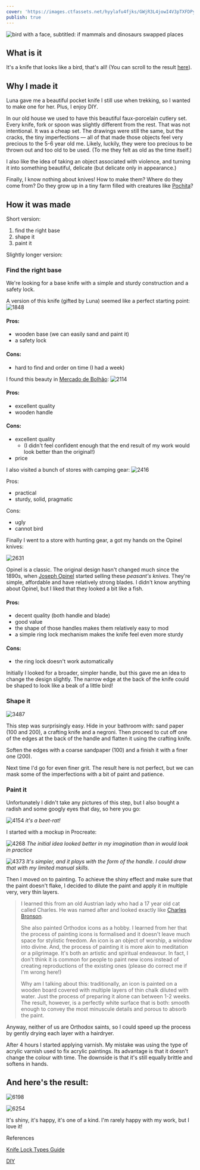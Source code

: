```yaml
---
cover: 'https://images.ctfassets.net/hyylafu4fjks/GWjR3L4jowI4V3pTXFDPy/97d45262496d807a30d1ac9cab10c403/62F6D4D1-19BF-4A9E-A1A0-2C10773052FC.png'
publish: true
---
```

<img src="https://www.potato.horse/_next/image?url=https%3A%2F%2Fimages.ctfassets.net%2Fhyylafu4fjks%2FGWjR3L4jowI4V3pTXFDPy%2F97d45262496d807a30d1ac9cab10c403%2F62F6D4D1-19BF-4A9E-A1A0-2C10773052FC.png&w=1920&q=75" alt="bird with a face, subtitled: if mammals and dinosaurs swapped places" />

## What is it

It's a knife that looks like a bird, that's all! 
(You can scroll to the result [here](<#And here's the result>)).

## Why I made it

Luna gave me a beautiful pocket knife I still use when trekking, so I wanted to make one for her. Plus, I enjoy DIY.

In our old house we used to have this beautiful faux-porcelain cutlery set. Every knife, fork or spoon was slightly different from the rest. That was not intentional. It was a cheap set. The drawings were still the same, but the cracks, the tiny imperfections — all of that made those objects feel very precious to the 5-6 year old me. Likely, luckily, they were too precious to be thrown out and too old to be used. (To me they felt as old as the time itself.)

I also like the idea of taking an object associated with violence, and turning it into something beautiful, delicate (but delicate only in appearance.)

Finally, I know nothing about knives! How to make them? Where do they come from? Do they grow up in a tiny farm filled with creatures like [Pochita](https://chainsaw-man.fandom.com/wiki/Pochita)? 

## How it was made

Short version:

1. find the right base
2. shape it
3. paint it

Slightly longer version:
### Find the right base

We're looking for a base knife with a simple and sturdy construction and a safety lock. 

A version of this knife (gifted by Luna) seemed like a perfect starting point:
![1848](86FC635E-A471-4747-A456-F08BAAEB2B4D_1_105_c.jpeg)


#### Pros:

- wooden base (we can easily sand and paint it)
- a safety lock

#### Cons:

- hard to find and order on time (I had a week)

I found this beauty in [Mercado de Bolhão](https://mercadobolhao.pt): 
![2114](4114715D-09D7-4E4F-ACF8-B159830D39DF_1_105_c.jpeg)

#### Pros:

- excellent quality
- wooden handle

#### Cons:

- excellent quality
	- (I didn't feel confident enough that the end result of my work would look better than the original!)
- price

I also visited a bunch of stores with camping gear:
![2416](97F9CED5-CFB3-4583-ADE3-BC97A9192E50_1_105_c.jpeg)

Pros:

- practical
- sturdy, solid, pragmatic

Cons:

- ugly
- cannot bird

Finally I went to a store with hunting gear, a got my hands on the Opinel knives:

![2631](4431267D-5730-4E16-BAFF-4442CA96B761_1_105_c.jpeg)

Opinel is a classic. The original design hasn't changed much since the 1890s, when [Joseph Opinel](https://en.wikipedia.org/wiki/Opinel) started selling these *peasant's knives*. They're simple, affordable and have relatively strong blades. I didn't know anything about Opinel, but I liked that they looked a bit like a fish. 

#### Pros: 

- decent quality (both handle and blade)
- good value
- the shape of those handles makes them relatively easy to mod
- a simple ring lock mechanism makes the knife feel even more sturdy

#### Cons:

- the ring lock doesn't work automatically

Initially I looked for a broader, simpler handle, but this gave me an idea to change the design slightly. The narrow edge at the back of the knife could be shaped to look like a beak of a little bird!

### Shape it

![3487](BEFC5B63-9EE0-4C5D-877D-DCBC3C144F9F_1_105_c.jpeg)

This step was surprisingly easy. Hide in your bathroom with: sand paper (100 and 200), a crafting knife and a negroni. Then proceed to cut off one of the edges at the back of the handle and flatten it using the crafting knife. 

Soften the edges with a coarse sandpaper (100) and a finish it with a finer one (200).

Next time I'd go for even finer grit. The result here is not perfect, but we can mask  some of the imperfections with a bit of paint and patience.


### Paint it 

Unfortunately I didn't take any pictures of this step, but I also bought a radish and some googly eyes that day, so here you go:

![4154](1E2A06B5-FDC7-4202-B827-E41DBBD42D4B_1_105_c.jpeg)
*it's a beet-rat!*

I started with a mockup in Procreate:

![4268](bird-knife-1.jpg)
*The initial idea looked better in my imagination than in would look in practice*

![4373](bird-knife-2.jpg)
*It's simpler, and it plays with the form of the handle. I could draw that with my limited manual skills.*


Then I moved on to painting. To achieve the shiny effect and make sure that the paint doesn't flake, I decided to dilute the paint and apply it in multiple very, very thin layers. 

> I learned this from an old Austrian lady who had a 17 year old cat called Charles. He was named after and looked exactly like [Charles Bronson](https://en.wikipedia.org/wiki/Charles_Bronson#/media/File:Charles_Bronson_-_1966.JPG).
> 
> She also painted Orthodox icons as a hobby. I learned from her that the process of painting icons is formalised and it doesn't leave much space for stylistic freedom. An icon is an object of worship, a window into divine. And, the process of painting it is more akin to meditation or a pilgrimage. It's both an artistic and spiritual endeavour. In fact, I don't think it is common for people to paint new icons instead of creating reproductions of the existing ones (please do correct me if I'm wrong here!)
> 
> Why am I talking about this: traditionally, an icon is painted on a wooden board covered with multiple layers of thin chalk diluted with water. Just the process of preparing it alone can between 1-2 weeks. The result, however, is a perfectly white surface that is both: smooth enough to convey the most minuscule details and porous to absorb the paint. 


Anyway, neither of us are Orthodox saints, so I could speed up the process by gently drying each layer with a hairdryer.

After 4 hours I started applying varnish. My mistake was using the type of acrylic varnish used to fix acrylic paintings. Its advantage is that it doesn't change the colour with time. The downside is that it's still equally brittle and softens in hands.


## And here's the result:

![6198](3FD6C25E-38FC-49BB-B890-141C7AB54766_1_105_c.jpeg)

![6254](88BBE149-D87C-41FE-A756-B91EED2ABCA9_1_105_c.jpeg)

It's shiny, it's happy, it's one of a kind. I'm rarely happy with my work, but I love it!


References

[Knife Lock Types Guide](https://www.bladehq.com/blog/knife-lock-types-guide/)

[DIY](<../DIY>)
